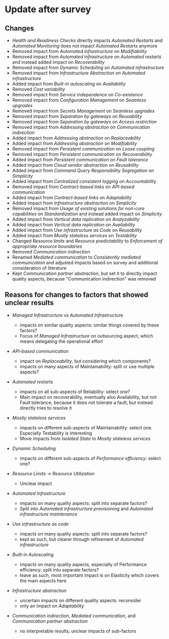 # Update after survey

## Changes

* *Health and Readiness Checks* directly impacts *Automated Restarts* and *Automated Monitoring* does not impact *Automated Restarts* anymore
* Removed impact from *Automated infrastructure* on *Modifiability*
* Removed impact from *Automated infrastructure* on *Automated restarts* and instead added impact on *Recoverability*
* Removed impact from *Dynamic Scheduling* on *Automated infrastructure*
* Removed impact from *Infrastructure Abstraction* on *Automated infrastructure*
* Added impact from *Built-in autoscaling* on *Availability*
* Removed *Cost variability*
* Removed impact from *Service independence* on *Co-existence*
* Removed impact from *Configuration Management* on *Seamless upgrades*
* Removed impact from *Secrets Management* on *Seamless upgrades*
* Removed impact from *Separation by gateways* on *Reusability*
* Removed impact from *Separation by gateways* on *Access restriction*
* Removed impact from *Addressing abstraction* on *Communication indirection*
* Added impact from *Addressing abstraction* on *Replaceability*
* Added impact from *Addressing abstraction* on *Modifiability*
* Removed impact from *Persistent communication* on *Loose coupling*
* Removed impact from *Persistent communication* on *Recoverability*
* Added impact from *Persistent communication* on *Fault tolerance*
* Added impact from *Cloud vendor abstraction* on *Reusability*
* Added impact from *Command Query Responsibility Segregation* on *Simplicity*
* Added impact from *Centralized consistent logging* on *Accountability*
* Removed impact from *Contract-based links* on *API-based communication*
* Added impact from *Contract-based links* on *Adaptability*
* Added impact from *Infrastructure abstraction* on *Simplicity*
* Removed impact from *Usage of existing solutions for non-core capabilities* on *Standardization* and instead added impact on *Simplicity*
* Added impact from *Vertical data replication* on *Analyzability*
* Added impact from *Vertical data replication* on *Availability*
* Added impact from *Use infrastructure as Code* on *Reusability*
* Added impact from *Mostly stateless services* on *Testability*
* Changed *Resource limits* and *Resource predictability* to *Enforcement of appropriate resource boundaries*
* Removed *Communication indirection*
* Renamed *Mediated communication* to *Consistently mediated communication* and adjusted impacts based on survey and additional consideration of literature
* Kept *Communication partner abstraction*, but set it to directly impact quality aspects, because "Communication indirection" was removed

## Reasons for changes to factors that showed unclear results

* *Managed Infrastructure* vs *Automated Infrastructure*
  * impacts on similar quality aspects: similar things covered by these factors?
  * Focus of *Managed Infrastructure* on outsourcing aspect, which means delegating the operational effort

* *API-based communication*
  * impact on *Replaceability*, but considering which components?
  * impacts on many aspects of Maintainability: split or use multiple aspects?

* *Automated restarts*
  * impacts on all sub-aspects of Reliability: select one?
  * Main impact on recoverability, eventually also Availability, but not Fault tolerance, because it does not tolerate a fault, but instead directly tries to resolve it

* *Mostly stateless services*
  * impacts on different sub-aspects of Maintainability: select one. Especially Testability is interesting
  * Move impacts from *Isolated State* to *Mostly stateless services* 

* *Dynamic Scheduling*
  * impacts on different sub-aspects of *Performance efficiency*: select one?

* *Resource Limits* -> *Resource Utilization*
  * Unclear impact

* *Automated Infrastructure*
  * impacts on many quality aspects: split into separate factors?
  * Split into *Automated infrastructure provisioning* and *Automated infrastructure maintenance*

* *Use infrastructure as code*
  * impacts on many quality aspects: split into separate factors?
  * kept as such, but clearer through refinement of *Automated infrastructure*

* *Built-in Autoscaling*
  * impacts on many quality aspects, especially of Performance efficiency: split into separate factors?
  * leave as such, most important impact is on Elasticity which covers the main aspects here

* *Infrastructure abstraction*
  * uncertain impacts on different quality aspects: reconsider
  * only an impact on *Adaptability*

* *Communication indirection*, *Mediated communication*, and *Communication partner abstraction*
  * no interpretable results; unclear impacts of sub-factors